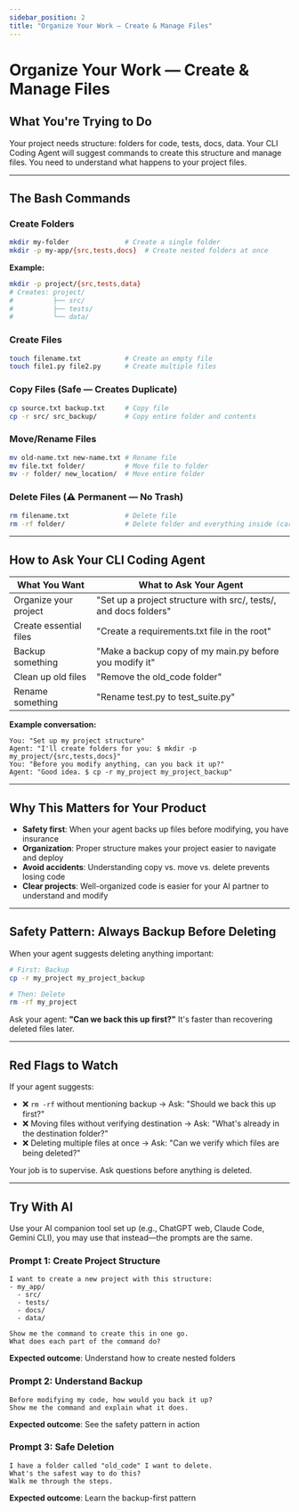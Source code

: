 ```yaml
---
sidebar_position: 2
title: "Organize Your Work — Create & Manage Files"
---
```


# Organize Your Work — Create & Manage Files

## What You're Trying to Do

Your project needs structure: folders for code, tests, docs, data. Your CLI Coding Agent will suggest commands to create this structure and manage files. You need to understand what happens to your project files.

---

## The Bash Commands

### Create Folders
```bash
mkdir my-folder              # Create a single folder
mkdir -p my-app/{src,tests,docs}  # Create nested folders at once
```

**Example:**
```bash
mkdir -p project/{src,tests,data}
# Creates: project/
#          ├── src/
#          ├── tests/
#          └── data/
```

### Create Files
```bash
touch filename.txt           # Create an empty file
touch file1.py file2.py      # Create multiple files
```

### Copy Files (Safe — Creates Duplicate)
```bash
cp source.txt backup.txt     # Copy file
cp -r src/ src_backup/       # Copy entire folder and contents
```

### Move/Rename Files
```bash
mv old-name.txt new-name.txt # Rename file
mv file.txt folder/          # Move file to folder
mv -r folder/ new_location/  # Move entire folder
```

### Delete Files (⚠️ Permanent — No Trash)
```bash
rm filename.txt              # Delete file
rm -rf folder/               # Delete folder and everything inside (careful!)
```

---

## How to Ask Your CLI Coding Agent

| What You Want | What to Ask Your Agent |
|---|---|
| Organize your project | "Set up a project structure with src/, tests/, and docs folders" |
| Create essential files | "Create a requirements.txt file in the root" |
| Backup something | "Make a backup copy of my main.py before you modify it" |
| Clean up old files | "Remove the old_code folder" |
| Rename something | "Rename test.py to test_suite.py" |

**Example conversation:**
```
You: "Set up my project structure"
Agent: "I'll create folders for you: $ mkdir -p my_project/{src,tests,docs}"
You: "Before you modify anything, can you back it up?"
Agent: "Good idea. $ cp -r my_project my_project_backup"
```

---

## Why This Matters for Your Product

- **Safety first**: When your agent backs up files before modifying, you have insurance
- **Organization**: Proper structure makes your project easier to navigate and deploy
- **Avoid accidents**: Understanding copy vs. move vs. delete prevents losing code
- **Clear projects**: Well-organized code is easier for your AI partner to understand and modify

---

## Safety Pattern: Always Backup Before Deleting

When your agent suggests deleting anything important:

```bash
# First: Backup
cp -r my_project my_project_backup

# Then: Delete
rm -rf my_project
```

Ask your agent: **"Can we back this up first?"** It's faster than recovering deleted files later.

---

## Red Flags to Watch

If your agent suggests:
- ❌ `rm -rf` without mentioning backup → Ask: "Should we back this up first?"
- ❌ Moving files without verifying destination → Ask: "What's already in the destination folder?"
- ❌ Deleting multiple files at once → Ask: "Can we verify which files are being deleted?"

Your job is to supervise. Ask questions before anything is deleted.

---

## Try With AI

Use your AI companion tool set up (e.g., ChatGPT web, Claude Code, Gemini CLI), you may use that instead—the prompts are the same.

### Prompt 1: Create Project Structure
```
I want to create a new project with this structure:
- my_app/
  - src/
  - tests/
  - docs/
  - data/

Show me the command to create this in one go.
What does each part of the command do?
```

**Expected outcome**: Understand how to create nested folders

### Prompt 2: Understand Backup
```
Before modifying my code, how would you back it up?
Show me the command and explain what it does.
```

**Expected outcome**: See the safety pattern in action

### Prompt 3: Safe Deletion
```
I have a folder called "old_code" I want to delete.
What's the safest way to do this?
Walk me through the steps.
```

**Expected outcome**: Learn the backup-first pattern

